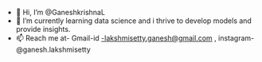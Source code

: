 - 👋 Hi, I’m @GaneshkrishnaL
- 🌱 I’m currently learning data science and i thrive to develop models and provide insights.
- 📫 Reach me at-
Gmail-id -lakshmisetty.ganesh@gmail.com ,
instagram- @ganesh.lakshmisetty
                        

<!---
GaneshkrishnaL/GaneshkrishnaL is a ✨ special ✨ repository because its `README.md` (this file) appears on your GitHub profile.
You can click the Preview link to take a look at your changes.
--->
